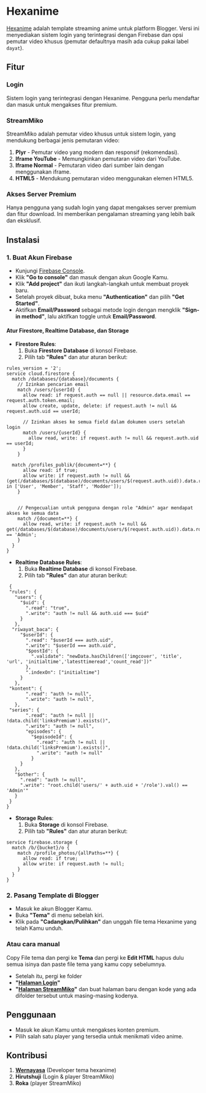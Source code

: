 # Hexanime

[Hexanime](https://emissionhex.blogspot.com/2024/08/hexanime-v1-free.html?m=1#c2757858608377440120) adalah template streaming anime untuk platform Blogger. Versi ini menyediakan sistem login yang terintegrasi dengan Firebase dan opsi pemutar video khusus (pemutar defaultnya masih ada cukup pakai label `dayat`).

## Fitur

### Login
Sistem login yang terintegrasi dengan Hexanime. Pengguna perlu mendaftar dan masuk untuk mengakses fitur premium.

### StreamMiko
StreamMiko adalah pemutar video khusus untuk sistem login, yang mendukung berbagai jenis pemutaran video:

1. **Plyr** - Pemutar video yang modern dan responsif (rekomendasi).
2. **Iframe YouTube** - Memungkinkan pemutaran video dari YouTube.
3. **Iframe Normal** - Pemutaran video dari sumber lain dengan menggunakan iframe.
4. **HTML5** - Mendukung pemutaran video menggunakan elemen HTML5.

### Akses Server Premium
Hanya pengguna yang sudah login yang dapat mengakses server premium dan fitur download. Ini memberikan pengalaman streaming yang lebih baik dan eksklusif.

## Instalasi

### 1. Buat Akun Firebase
- Kunjungi [Firebase Console](https://console.firebase.google.com/).
- Klik **"Go to console"** dan masuk dengan akun Google Kamu.
- Klik **"Add project"** dan ikuti langkah-langkah untuk membuat proyek baru.
- Setelah proyek dibuat, buka menu **"Authentication"** dan pilih **"Get Started"**.
- Aktifkan **Email/Password** sebagai metode login dengan mengklik **"Sign-in method"**, lalu aktifkan toggle untuk **Email/Password**.

#### Atur Firestore, Realtime Database, dan Storage
- **Firestore Rules**:
  1. Buka **Firestore Database** di konsol Firebase.
  2. Pilih tab **"Rules"** dan atur aturan berikut:
```
rules_version = '2';
service cloud.firestore {
  match /databases/{database}/documents {
    // Izinkan pencarian email
    match /users/{userId} {
      allow read: if request.auth == null || resource.data.email == request.auth.token.email;
      allow create, update, delete: if request.auth != null && request.auth.uid == userId;
      
      // Izinkan akses ke semua field dalam dokumen users setelah login
      match /users/{userId} {
        allow read, write: if request.auth != null && request.auth.uid == userId;
      }
    }

  match /profiles_publik/{document=**} {
      allow read: if true;
      allow write: if request.auth != null && (get(/databases/$(database)/documents/users/$(request.auth.uid)).data.role in ['User', 'Member', 'Staff', 'Modder']);
    }


    // Pengecualian untuk pengguna dengan role "Admin" agar mendapat akses ke semua data
    match /{document=**} {
      allow read, write: if request.auth != null && get(/databases/$(database)/documents/users/$(request.auth.uid)).data.role == 'Admin';
    }
  }
}
```

- **Realtime Database Rules**:
  1. Buka **Realtime Database** di konsol Firebase.
  2. Pilih tab **"Rules"** dan atur aturan berikut:

 ```
  {
  "rules": {
    "users": {
      "$uid": {
        ".read": "true",
        ".write": "auth != null && auth.uid === $uid"
      }
    },    
   "riwayat_baca": {
      "$userId": {
        ".read": "$userId === auth.uid",
        ".write": "$userId === auth.uid",
        "$postId": {
          ".validate": "newData.hasChildren(['imgcover', 'title', 'url', 'initialtime','latesttimeread','count_read'])"
        },
        ".indexOn": ["initialtime"]
      }
    },
  "kontent": {
        ".read": "auth != null",
        ".write": "auth != null",
    },
  "series": {
        ".read": "auth != null || !data.child('linksPremium').exists()",
        ".write": "auth != null",
        "episodes": {
          "$episodeId": {
            ".read": "auth != null || !data.child('linksPremium').exists()",
            ".write": "auth != null"
          }
      }
    },    
    "$other": {
      ".read": "auth != null",
      ".write": "root.child('users/' + auth.uid + '/role').val() == 'Admin'"
    }
  }
}
  ```

- **Storage Rules**:
  1. Buka **Storage** di konsol Firebase.
  2. Pilih tab **"Rules"** dan atur aturan berikut:

```
service firebase.storage {
  match /b/{bucket}/o {
    match /profile_photos/{allPaths=**} {
      allow read: if true;
      allow write: if request.auth != null;
    }
  }
}
```

### 2. Pasang Template di Blogger
- Masuk ke akun Blogger Kamu.
- Buka **"Tema"** di menu sebelah kiri.
- Klik pada **"Cadangkan/Pulihkan"** dan unggah file tema Hexanime yang telah Kamu unduh.
### Atau cara manual 
Copy File tema dan pergi ke **Tema** dan pergi ke **Edit HTML**
hapus dulu semua isinya dan paste file tema yang kamu copy sebelumnya.
- Setelah itu, pergi ke folder
 - **"[Halaman Login](https://github.com/MagicReincarnation/Form-login_byhirutshuji/tree/main/Form%20Login/Pages)"**
 - **"[Halaman StreamMiko](https://github.com/MagicReincarnation/Form-login_byhirutshuji/tree/main/StreamMiko/pages)"**
dan buat halaman baru dengan kode yang ada difolder tersebut untuk masing-masing kodenya.

## Penggunaan

- Masuk ke akun Kamu untuk mengakses konten premium.
- Pilih salah satu player yang tersedia untuk menikmati video anime.

## Kontribusi 
 1. **[Wernayasa](https://emissionhex.blogspot.com/2024/08/hexanime-v1-free.html?m=1#c2757858608377440120)** (Developer tema hexanime)
 2. **Hirutshuji** (Login & player StreamMiko)
 3. **Roka** (player StreamMiko)
